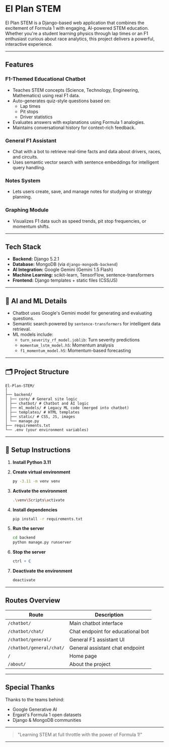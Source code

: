 # El Plan STEM

El Plan STEM is a Django-based web application that combines the excitement of Formula 1 with engaging, AI-powered STEM education. Whether you're a student learning physics through lap times or an F1 enthusiast curious about race analytics, this project delivers a powerful, interactive experience.

---

## Features

### F1-Themed Educational Chatbot
- Teaches STEM concepts (Science, Technology, Engineering, Mathematics) using real F1 data.
- Auto-generates quiz-style questions based on:
  - Lap times
  - Pit stops
  - Driver statistics
- Evaluates answers with explanations using Formula 1 analogies.
- Maintains conversational history for context-rich feedback.

### General F1 Assistant
- Chat with a bot to retrieve real-time facts and data about drivers, races, and circuits.
- Uses semantic vector search with sentence embeddings for intelligent query handling.

### Notes System
- Lets users create, save, and manage notes for studying or strategy planning.

### Graphing Module
- Visualizes F1 data such as speed trends, pit stop frequencies, or momentum shifts.

---

## Tech Stack

- **Backend:** Django 5.2.1
- **Database:** MongoDB (via `django-mongodb-backend`)
- **AI Integration:** Google Gemini (Gemini 1.5 Flash)
- **Machine Learning:** scikit-learn, TensorFlow, sentence-transformers
- **Frontend:** Django templates + static files (CSS/JS)

---

## 🧪 AI and ML Details

- Chatbot uses Google's Gemini model for generating and evaluating questions.
- Semantic search powered by `sentence-transformers` for intelligent data retrieval.
- ML models include:
  - `turn_severity_rf_model.joblib`: Turn severity predictions
  - `momentum_lstm_model.h5`: Momentum analysis
  - `f1_momentum_model.h5`: Momentum-based forecasting

---

## 🗂️ Project Structure

```
El-Plan-STEM/
│
├── backend/
│ ├── core/ # General site logic
│ ├── chatbot/ # Chatbot and AI logic
│ ├── ml_models/ # Legacy ML code (merged into chatbot)
│ ├── templates/ # HTML templates
│ ├── static/ # CSS, JS, images
│ └── manage.py
├── requirements.txt
└── .env (your environment variables)
```

---

## 🔧 Setup Instructions

1. **Install Python 3.11**

2. **Create virtual environment**
   ```bash
   py -3.11 -m venv venv
   ```

3. **Activate the environment**
   ```bash
   .\venv\Scripts\activate
   ```

4. **Install dependencies**
   ```bash
   pip install -r requirements.txt
   ```

5. **Run the server**
   ```bash
   cd backend
   python manage.py runserver
   ```

6. **Stop the server**
   ```mathematica
   ctrl + C
   ```

7. **Deactivate the environment**
   ```bash
   deactivate
   ```

---

## Routes Overview

| Route                    | Description                       |
| ------------------------ | --------------------------------- |
| `/chatbot/`              | Main chatbot interface            |
| `/chatbot/chat/`         | Chat endpoint for educational bot |
| `/chatbot/general/`      | General F1 assistant UI           |
| `/chatbot/general/chat/` | General assistant chat endpoint   |
| `/`                      | Home page                         |
| `/about/`                | About the project                 |

---

## Special Thanks

Thanks to the teams behind:
- Google Generative AI
- Ergast's Formula 1 open datasets
- Django & MongoDB communities

---

> "Learning STEM at full throttle with the power of Formula 1!"

---